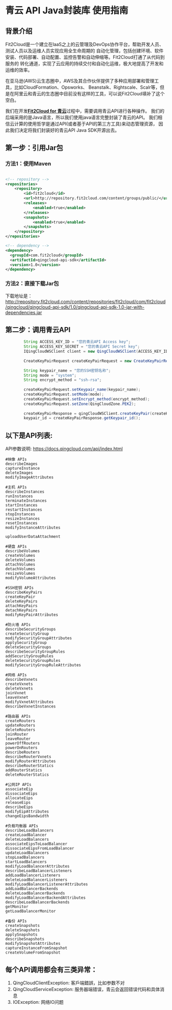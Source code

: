 # 青云 API Java封装库 使用指南

## 背景介绍
Fit2Cloud是一个建立在IaaS之上的云管理及DevOps协作平台，帮助开发人员、测试人员以及运维人员实现应用全生命周期的
自动化管理，包括创建环境、软件安装、代码部署、自动配置、监控告警和自动伸缩等。Fit2Cloud打通了从代码到服务的
转化通道，实现了云应用的持续交付和自动化运维，极大地提高了开发和运维的效率。

在亚马逊(AWS)云生态圈中，AWS及其合作伙伴提供了多种应用部署和管理工具，比如CloudFormation、Opsworks、
Beanstalk、Rightscale、Scalr等，但是在阿里云和青云的生态圈中目前没有这样的工具，可以说Fit2Cloud填补了这个空白。

我们在开发[**Fit2Cloud for 青云**](http://qingcloud.fit2cloud.com/)过程中，需要调用青云API进行各种操作。 
我们的后端采用的是Java语言，所以我们使用java语言完整封装了青云的API。
我们相信云计算的使用哲学是通过API(或者基于API的第三方工具)来动态管理资源，
因此我们决定将我们封装好的青云API Java SDK开源出去。

## 第一步：引用Jar包

### 方法1：使用Maven

```xml

<!-- repository -->
<repositories>
	<repository>
		<id>fit2cloud</id>
		<url>http://repository.fit2cloud.com/content/groups/public/</url>
		<releases>
			<enabled>true</enabled>
		</releases>
		<snapshots>
			<enabled>true</enabled>
		</snapshots>
	</repository>  
</repositories>

<!-- dependency -->
<dependency>
  <groupId>com.fit2cloud</groupId>
  <artifactId>qingcloud-api-sdk</artifactId>
  <version>1.0</version>
</dependency>
```

### 方法2：直接下载Jar包

下载地址是：
http://repository.fit2cloud.com/content/repositories/fit2cloud/com/fit2cloud/qingcloud/qingcloud-api-sdk/1.0/qingcloud-api-sdk-1.0-jar-with-dependencies.jar

## 第二步：调用青云API

```java
 		String ACCESS_KEY_ID = "您的青云API Access key";
    	String ACCESS_KEY_SECRET = "您的青云API Secret key";
        IQingCloudWSClient client = new QingCloudWSClient(ACCESS_KEY_ID, ACCESS_KEY_SECRET);
        
        CreateKeyPairRequest createKeyPairRequest = new CreateKeyPairRequest();
		
		String keypair_name = "您的SSH密钥名称";
		String mode = "system";
		String encrypt_method = "ssh-rsa";
		
		createKeyPairRequest.setKeypair_name(keypair_name);
		createKeyPairRequest.setMode(mode);
		createKeyPairRequest.setEncrypt_method(encrypt_method);
		createKeyPairRequest.setZone(QingCloudZone.PEK2);
		
		createKeyPairResponse = qingCloudWSClient.createKeyPair(createKeyPairRequest);
		keypair_id = createKeyPairResponse.getKeypair_id();		
```

## 以下是API列表:
API参数说明: https://docs.qingcloud.com/api/index.html

```
#映像 APIs
describeImages
captureInstance
deleteImages
modifyImageAttributes

#主机 APIs
describeInstances
runInstances
terminateInstances
startInstances
restartInstances
stopInstances
resizeInstances
resetInstances
modifyInstanceAttributes

uploadUserDataAttachment

#硬盘 APIs
describeVolumes
createVolumes
deleteVolumes
attachVolumes
detachVolumes
resizeVolumes
modifyVolumeAttributes

#SSH密钥 APIs
describeKeyPairs
createKeyPair
deleteKeyPairs
attachKeyPairs
detachKeyPairs
modifyKeyPairAttributes

#防火墙 APIs
describeSecurityGroups
createSecurityGroup
modifySecurityGroupAttributes
applySecurityGroup
deleteSecurityGroups
describeSecurityGroupRules
addSecurityGroupRules
deleteSecurityGroupRules
modifySecurityGroupRuleAttributes

#网络 APIs
describeVxnets
createVxnets
deleteVxnets
joinVxnet
leaveVxnet
modifyVxnetAttributes
describeVxnetInstances

#路由器 APIs
createRouters
updateRouters
deleteRouters
joinRouter
leaveRouter
powerOffRouters
powerOnRouters
describeRouters
describeRouterVxnets
modifyRouterAttributes
describeRouterStatics
addRouterStatics
deleteRouterStatics

#公网IP APIs
associateEip
dissociateEips
allocateEips
releaseEips
describeEips
modifyEipAttributes
changeEipsBandwidth

#负载均衡器 APIs
describeLoadBalancers
createLoadBalancer
deleteLoadBalancers
associateEipsToLoadBalancer
dissociateEipsFromLoadBalancer
updateLoadBalancers
stopLoadBalancers
startLoadBalancers
modifyLoadBalancerAttributes
describeLoadBalancerListeners
addLoadBalancerListeners
deleteLoadBalancerListeners
modifyLoadBalancerListenerAttributes
addLoadBalancerBackends
deleteLoadBalancerBackends
modifyLoadBalancerBackendAttributes
describeLoadBalancerBackends
getMonitor
getLoadBalancerMonitor

#备份 APIs
createSnapshots
deleteSnapshots
applySnapshots
describeSnapshots
modifySnapshotAttributes
captureInstanceFromSnapshot
createVolumeFromSnapshot

```

## 每个API调用都会有三类异常：

1. QingCloudClientException: 客戶端錯誤，比如参数不对
2. QingCloudServiceException: 服务器端错误，青云会返回错误代码和具体消息
3. IOException: 网络IO问题


